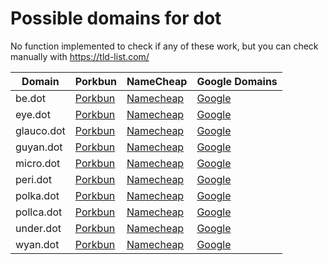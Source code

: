 # Possible domains for dot

No function implemented to check if any of these work, but you can check manually with https://tld-list.com/

| Domain | Porkbun | NameCheap | Google Domains |
|---|---|---|---|
| be.dot | [Porkbun](https://porkbun.com/checkout/search?prb=e814663da1&tlds=&idnLanguage=&search=search&q=be.dot) | [Namecheap](https://www.namecheap.com/domains/registration/results/?domain=be.dot) | [Google](https://domains.google.com/registrar/search?searchTerm=be.dot) |
| eye.dot | [Porkbun](https://porkbun.com/checkout/search?prb=e814663da1&tlds=&idnLanguage=&search=search&q=eye.dot) | [Namecheap](https://www.namecheap.com/domains/registration/results/?domain=eye.dot) | [Google](https://domains.google.com/registrar/search?searchTerm=eye.dot) |
| glauco.dot | [Porkbun](https://porkbun.com/checkout/search?prb=e814663da1&tlds=&idnLanguage=&search=search&q=glauco.dot) | [Namecheap](https://www.namecheap.com/domains/registration/results/?domain=glauco.dot) | [Google](https://domains.google.com/registrar/search?searchTerm=glauco.dot) |
| guyan.dot | [Porkbun](https://porkbun.com/checkout/search?prb=e814663da1&tlds=&idnLanguage=&search=search&q=guyan.dot) | [Namecheap](https://www.namecheap.com/domains/registration/results/?domain=guyan.dot) | [Google](https://domains.google.com/registrar/search?searchTerm=guyan.dot) |
| micro.dot | [Porkbun](https://porkbun.com/checkout/search?prb=e814663da1&tlds=&idnLanguage=&search=search&q=micro.dot) | [Namecheap](https://www.namecheap.com/domains/registration/results/?domain=micro.dot) | [Google](https://domains.google.com/registrar/search?searchTerm=micro.dot) |
| peri.dot | [Porkbun](https://porkbun.com/checkout/search?prb=e814663da1&tlds=&idnLanguage=&search=search&q=peri.dot) | [Namecheap](https://www.namecheap.com/domains/registration/results/?domain=peri.dot) | [Google](https://domains.google.com/registrar/search?searchTerm=peri.dot) |
| polka.dot | [Porkbun](https://porkbun.com/checkout/search?prb=e814663da1&tlds=&idnLanguage=&search=search&q=polka.dot) | [Namecheap](https://www.namecheap.com/domains/registration/results/?domain=polka.dot) | [Google](https://domains.google.com/registrar/search?searchTerm=polka.dot) |
| pollca.dot | [Porkbun](https://porkbun.com/checkout/search?prb=e814663da1&tlds=&idnLanguage=&search=search&q=pollca.dot) | [Namecheap](https://www.namecheap.com/domains/registration/results/?domain=pollca.dot) | [Google](https://domains.google.com/registrar/search?searchTerm=pollca.dot) |
| under.dot | [Porkbun](https://porkbun.com/checkout/search?prb=e814663da1&tlds=&idnLanguage=&search=search&q=under.dot) | [Namecheap](https://www.namecheap.com/domains/registration/results/?domain=under.dot) | [Google](https://domains.google.com/registrar/search?searchTerm=under.dot) |
| wyan.dot | [Porkbun](https://porkbun.com/checkout/search?prb=e814663da1&tlds=&idnLanguage=&search=search&q=wyan.dot) | [Namecheap](https://www.namecheap.com/domains/registration/results/?domain=wyan.dot) | [Google](https://domains.google.com/registrar/search?searchTerm=wyan.dot) |
